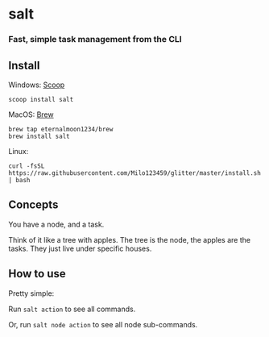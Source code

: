 # salt

### Fast, simple task management from the CLI

## Install

Windows: [Scoop](https://scoop.sh)

```
scoop install salt
```

MacOS: [Brew](https://brew.sh)

```
brew tap eternalmoon1234/brew
brew install salt
```

Linux:

```
curl -fsSL https://raw.githubusercontent.com/Milo123459/glitter/master/install.sh | bash
```

## Concepts

You have a node, and a task.

Think of it like a tree with apples. The tree is the node, the apples are the tasks. They just live under specific houses.

## How to use

Pretty simple:

Run `salt action` to see all commands.

Or, run `salt node action` to see all node sub-commands.